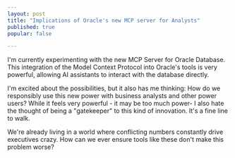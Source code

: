 ```yaml
---
layout: post
title: "Implications of Oracle's new MCP server for Analysts"
published: true
popular: false

---
```


I'm currently experimenting with the new MCP Server for Oracle Database. This integration of the Model Context Protocol into Oracle's tools is very powerful, allowing AI assistants to interact with the database directly.

I'm excited about the possibilities, but it also has me thinking: How do we responsibly use this new power with business analysts and other power users? While it feels very powerful - it may be too much power- I also hate the thought of being a "gatekeeper" to this kind of innovation. It's a fine line to walk.

We're already living in a world where conflicting numbers constantly drive executives crazy. How can we ever ensure tools like these don't make this problem worse?